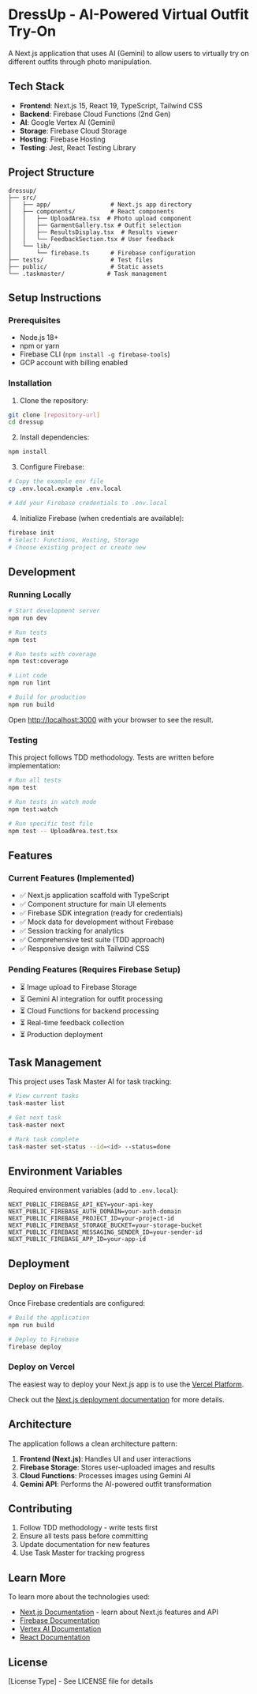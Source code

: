 # DressUp - AI-Powered Virtual Outfit Try-On

A Next.js application that uses AI (Gemini) to allow users to virtually try on different outfits through photo manipulation.

## Tech Stack

- **Frontend**: Next.js 15, React 19, TypeScript, Tailwind CSS
- **Backend**: Firebase Cloud Functions (2nd Gen)
- **AI**: Google Vertex AI (Gemini)
- **Storage**: Firebase Cloud Storage
- **Hosting**: Firebase Hosting
- **Testing**: Jest, React Testing Library

## Project Structure

```
dressup/
├── src/
│   ├── app/                 # Next.js app directory
│   ├── components/          # React components
│   │   ├── UploadArea.tsx  # Photo upload component
│   │   ├── GarmentGallery.tsx # Outfit selection
│   │   ├── ResultsDisplay.tsx  # Results viewer
│   │   └── FeedbackSection.tsx # User feedback
│   └── lib/
│       └── firebase.ts      # Firebase configuration
├── tests/                   # Test files
├── public/                  # Static assets
└── .taskmaster/            # Task management
```

## Setup Instructions

### Prerequisites

- Node.js 18+
- npm or yarn
- Firebase CLI (`npm install -g firebase-tools`)
- GCP account with billing enabled

### Installation

1. Clone the repository:
```bash
git clone [repository-url]
cd dressup
```

2. Install dependencies:
```bash
npm install
```

3. Configure Firebase:
```bash
# Copy the example env file
cp .env.local.example .env.local

# Add your Firebase credentials to .env.local
```

4. Initialize Firebase (when credentials are available):
```bash
firebase init
# Select: Functions, Hosting, Storage
# Choose existing project or create new
```

## Development

### Running Locally

```bash
# Start development server
npm run dev

# Run tests
npm test

# Run tests with coverage
npm test:coverage

# Lint code
npm run lint

# Build for production
npm run build
```

Open [http://localhost:3000](http://localhost:3000) with your browser to see the result.

### Testing

This project follows TDD methodology. Tests are written before implementation:

```bash
# Run all tests
npm test

# Run tests in watch mode
npm test:watch

# Run specific test file
npm test -- UploadArea.test.tsx
```

## Features

### Current Features (Implemented)
- ✅ Next.js application scaffold with TypeScript
- ✅ Component structure for main UI elements
- ✅ Firebase SDK integration (ready for credentials)
- ✅ Mock data for development without Firebase
- ✅ Session tracking for analytics
- ✅ Comprehensive test suite (TDD approach)
- ✅ Responsive design with Tailwind CSS

### Pending Features (Requires Firebase Setup)
- ⏳ Image upload to Firebase Storage
- ⏳ Gemini AI integration for outfit processing
- ⏳ Cloud Functions for backend processing
- ⏳ Real-time feedback collection
- ⏳ Production deployment

## Task Management

This project uses Task Master AI for task tracking:

```bash
# View current tasks
task-master list

# Get next task
task-master next

# Mark task complete
task-master set-status --id=<id> --status=done
```

## Environment Variables

Required environment variables (add to `.env.local`):

```env
NEXT_PUBLIC_FIREBASE_API_KEY=your-api-key
NEXT_PUBLIC_FIREBASE_AUTH_DOMAIN=your-auth-domain
NEXT_PUBLIC_FIREBASE_PROJECT_ID=your-project-id
NEXT_PUBLIC_FIREBASE_STORAGE_BUCKET=your-storage-bucket
NEXT_PUBLIC_FIREBASE_MESSAGING_SENDER_ID=your-sender-id
NEXT_PUBLIC_FIREBASE_APP_ID=your-app-id
```

## Deployment

### Deploy on Firebase

Once Firebase credentials are configured:

```bash
# Build the application
npm run build

# Deploy to Firebase
firebase deploy
```

### Deploy on Vercel

The easiest way to deploy your Next.js app is to use the [Vercel Platform](https://vercel.com/new?utm_medium=default-template&filter=next.js&utm_source=create-next-app&utm_campaign=create-next-app-readme).

Check out the [Next.js deployment documentation](https://nextjs.org/docs/app/building-your-application/deploying) for more details.

## Architecture

The application follows a clean architecture pattern:

1. **Frontend (Next.js)**: Handles UI and user interactions
2. **Firebase Storage**: Stores user-uploaded images and results
3. **Cloud Functions**: Processes images using Gemini AI
4. **Gemini API**: Performs the AI-powered outfit transformation

## Contributing

1. Follow TDD methodology - write tests first
2. Ensure all tests pass before committing
3. Update documentation for new features
4. Use Task Master for tracking progress

## Learn More

To learn more about the technologies used:

- [Next.js Documentation](https://nextjs.org/docs) - learn about Next.js features and API
- [Firebase Documentation](https://firebase.google.com/docs)
- [Vertex AI Documentation](https://cloud.google.com/vertex-ai/docs)
- [React Documentation](https://react.dev)

## License

[License Type] - See LICENSE file for details